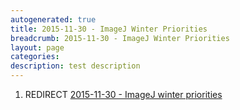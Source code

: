 ```yaml
---
autogenerated: true
title: 2015-11-30 - ImageJ Winter Priorities
breadcrumb: 2015-11-30 - ImageJ Winter Priorities
layout: page
categories: 
description: test description
---
```


1.  REDIRECT [2015-11-30 - ImageJ winter priorities](2015-11-30_-_ImageJ_winter_priorities )
